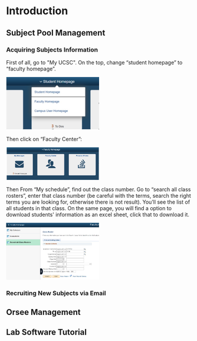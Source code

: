 # Introduction

## Subject Pool Management

### Acquiring Subjects Information
First of all, go to "My UCSC". On the top, change “student homepage” to “faculty homepage”. 

<img src="pictures/myucsc1.png" width=50% height=50%>

Then click on “Faculty Center”:

<img src="pictures/myucsc2.png" width=50% height=50%>

Then From “My schedule”, find out the class number. Go to “search all class rosters”, enter that class number (be careful with the terms, search the right terms you are looking for, otherwise there is not result). You’ll see the list of all students in that class. On the same page, you will find a option to download students' information as an excel sheet, click that to download it.

<img src="pictures/myucsc3.png" width=50% height=50%>


### Recruiting New Subjects via Email

## Orsee Management

## Lab Software Tutorial
